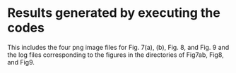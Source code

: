 # Results generated by executing the codes 
This includes the four png image files for Fig. 7(a), (b), Fig. 8, and Fig. 9
and the log files corresponding to the figures in the directories of 
Fig7ab, Fig8, and Fig9.
